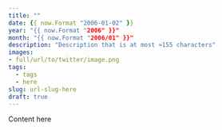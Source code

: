 ```yaml
---
title: ""
date: {{ now.Format "2006-01-02" }}
year: "{{ now.Format "2006" }}"
month: "{{ now.Format "2006/01" }}"
description: "Description that is at most ≈155 characters"
images: 
- full/url/to/twitter/image.png
tags: 
  - tags
  - here
slug: url-slug-here
draft: true
---
```


Content here
